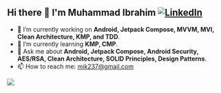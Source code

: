 ## Hi there 👋 I'm Muhammad Ibrahim   [![LinkedIn](https://img.shields.io/badge/LinkedIn-0077B5?style=flat&logo=linkedin&logoColor=white)](https://www.linkedin.com/in/mik237/)

- 🔭 I’m currently working on **Android, Jetpack Compose, MVVM, MVI, Clean Architecture, KMP, and TDD**.
- 🌱 I’m currently learning **KMP, CMP**.
- 💬 Ask me about **Android, Jetpack Compose, Android Security, AES/RSA, Clean Architecture, SOLID Principles, Design Patterns**.
- 📫 How to reach me: mik237@gmail.com




<p >
  <img src="https://github-readme-streak-stats.herokuapp.com/?user=mik237&" />
</p>



<!--

![Profile Views](https://komarev.com/ghpvc/?username=mik237)

<p >
  <img src="https://github-readme-stats.vercel.app/api?username=mik237&count_private=true&show_icons=true" />
</p>

 ![Top Langs](https://github-readme-stats.vercel.app/api/top-langs/?username=mik237&hide=javascript,css,scss,html)

![GitHub Stats](https://github-readme-stats.vercel.app/api?username=mik237&show_icons=true&theme=radical)
 [![GitHub Streak](https://github-readme-streak-stats.herokuapp.com/?user=mik237)](https://git.io/streak-stats)

 ![Followers](https://img.shields.io/github/followers/mik237?style=social)

![GitHub Activity Graph](https://activity-graph.herokuapp.com/graph?username=mik237&theme=dracula)

<img src="./android_world.webp" alt="Android Development" width="400"/>
-->
